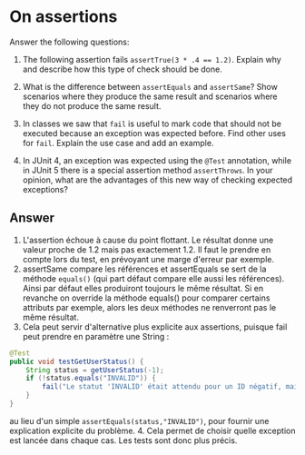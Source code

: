 # On assertions

Answer the following questions:

1. The following assertion fails `assertTrue(3 * .4 == 1.2)`. Explain why and describe how this type of check should be done.

2. What is the difference between `assertEquals` and `assertSame`? Show scenarios where they produce the same result and scenarios where they do not produce the same result.

3. In classes we saw that `fail` is useful to mark code that should not be executed because an exception was expected before. Find other uses for `fail`. Explain the use case and add an example.

4. In JUnit 4, an exception was expected using the `@Test` annotation, while in JUnit 5 there is a special assertion method `assertThrows`. In your opinion, what are the advantages of this new way of checking expected exceptions?

## Answer

1. L'assertion échoue à cause du point flottant. Le résultat donne une valeur proche de 1.2 mais pas exactement 1.2. Il faut le prendre en compte lors du test, en prévoyant une marge d'erreur par exemple.
2. assertSame compare les références et assertEquals se sert de la méthode `equals()` (qui part défaut compare elle aussi les références). Ainsi par défaut elles produiront toujours le même résultat. Si en revanche on override la méthode equals() pour comparer certains attributs par exemple, alors les deux méthodes ne renverront pas le même résultat.
3. Cela peut servir d'alternative plus explicite aux assertions, puisque fail peut prendre en paramètre une String :
```java
@Test
public void testGetUserStatus() {
    String status = getUserStatus(-1);
    if (!status.equals("INVALID")) {
        fail("Le statut 'INVALID' était attendu pour un ID négatif, mais obtenu : " + status);
    }
}
```
au lieu d'un simple `assertEquals(status,"INVALID")`, pour fournir une explication explicite du problème.
4. Cela permet de choisir quelle exception est lancée dans chaque cas. Les tests sont donc plus précis.
